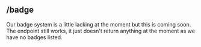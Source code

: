 ## /badge

Our badge system is a little lacking at the moment but this is coming soon. The endpoint still works, it just doesn't return anything at the moment as we have no badges listed. 


